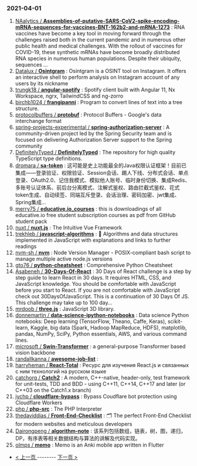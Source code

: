### 2021-04-01 
1. [
        NAalytics /
**Assemblies-of-putative-SARS-CoV2-spike-encoding-mRNA-sequences-for-vaccines-BNT-162b2-and-mRNA-1273**](https://github.com/NAalytics/Assemblies-of-putative-SARS-CoV2-spike-encoding-mRNA-sequences-for-vaccines-BNT-162b2-and-mRNA-1273) : RNA vaccines have become a key tool in moving forward through the challenges raised both in the current pandemic and in numerous other public health and medical challenges. With the rollout of vaccines for COVID-19, these synthetic mRNAs have become broadly distributed RNA species in numerous human populations. Despite their ubiquity, sequences …
1. [
        Datalux /
**Osintgram**](https://github.com/Datalux/Osintgram) : Osintgram is a OSINT tool on Instagram. It offers an interactive shell to perform analysis on Instagram account of any users by its nickname
1. [
        trungk18 /
**angular-spotify**](https://github.com/trungk18/angular-spotify) : Spotify client built with Angular 11, Nx Workspace, ngrx, TailwindCSS and ng-zorro
1. [
        birchb1024 /
**frangipanni**](https://github.com/birchb1024/frangipanni) : Program to convert lines of text into a tree structure.
1. [
        protocolbuffers /
**protobuf**](https://github.com/protocolbuffers/protobuf) : Protocol Buffers - Google's data interchange format
1. [
        spring-projects-experimental /
**spring-authorization-server**](https://github.com/spring-projects-experimental/spring-authorization-server) : A community-driven project led by the Spring Security team and is focused on delivering Authorization Server support to the Spring community
1. [
        DefinitelyTyped /
**DefinitelyTyped**](https://github.com/DefinitelyTyped/DefinitelyTyped) : The repository for high quality TypeScript type definitions.
1. [
        dromara /
**sa-token**](https://github.com/dromara/sa-token) : 这可能是史上功能最全的Java权限认证框架！目前已集成——登录验证、权限验证、Session会话、踢人下线、分布式会话、单点登录、OAuth2.0、记住我模式、模拟他人账号、临时身份切换、集成Redis、多账号认证体系、前后台分离模式、注解式鉴权、路由拦截式鉴权、花式token生成、自动续签、同端互斥登录、会话治理、密码加密、jwt集成、Spring集成...
1. [
        merry75 /
**educative.io_courses**](https://github.com/merry75/educative.io_courses) : this is downloadings of all educative.io free student subscription courses as pdf from GitHub student pack
1. [
        nuxt /
**nuxt.js**](https://github.com/nuxt/nuxt.js) : The Intuitive Vue Framework
1. [
        trekhleb /
**javascript-algorithms**](https://github.com/trekhleb/javascript-algorithms) : 📝 Algorithms and data structures implemented in JavaScript with explanations and links to further readings
1. [
        nvm-sh /
**nvm**](https://github.com/nvm-sh/nvm) : Node Version Manager - POSIX-compliant bash script to manage multiple active node.js versions
1. [
        gto76 /
**python-cheatsheet**](https://github.com/gto76/python-cheatsheet) : Comprehensive Python Cheatsheet
1. [
        Asabeneh /
**30-Days-Of-React**](https://github.com/Asabeneh/30-Days-Of-React) : 30 Days of React challenge is a step by step guide to learn React in 30 days. It requires HTML, CSS, and JavaScript knowledge. You should be comfortable with JavaScript before you start to React. If you are not comfortable with JavaScript check out 30DaysOfJavaScript. This is a continuation of 30 Days Of JS. This challenge may take up to 100 day…
1. [
        mrdoob /
**three.js**](https://github.com/mrdoob/three.js) : JavaScript 3D library.
1. [
        donnemartin /
**data-science-ipython-notebooks**](https://github.com/donnemartin/data-science-ipython-notebooks) : Data science Python notebooks: Deep learning (TensorFlow, Theano, Caffe, Keras), scikit-learn, Kaggle, big data (Spark, Hadoop MapReduce, HDFS), matplotlib, pandas, NumPy, SciPy, Python essentials, AWS, and various command lines.
1. [
        microsoft /
**Swin-Transformer**](https://github.com/microsoft/Swin-Transformer) : a general-purpose Transformer based vision backbone
1. [
        randallkanna /
**awesome-job-list**](https://github.com/randallkanna/awesome-job-list) : 
1. [
        harryheman /
**React-Total**](https://github.com/harryheman/React-Total) : Ресурс для изучения React.js и связанных с ним технологий на русском языке
1. [
        catchorg /
**Catch2**](https://github.com/catchorg/Catch2) : A modern, C++-native, header-only, test framework for unit-tests, TDD and BDD - using C++11, C++14, C++17 and later (or C++03 on the Catch1.x branch)
1. [
        jychp /
**cloudflare-bypass**](https://github.com/jychp/cloudflare-bypass) : Bypass Coudflare bot protection using Cloudflare Workers
1. [
        php /
**php-src**](https://github.com/php/php-src) : The PHP Interpreter
1. [
        thedaviddias /
**Front-End-Checklist**](https://github.com/thedaviddias/Front-End-Checklist) : 🗂 The perfect Front-End Checklist for modern websites and meticulous developers
1. [
        Dairongpeng /
**algorithm-note**](https://github.com/Dairongpeng/algorithm-note) : 该系列包括数组，链表，树，图，递归，DP，有序表等相关数据结构与算法的讲解及代码实现。
1. [
        olmps /
**memo**](https://github.com/olmps/memo) : Memo is an Anki mobile app written in Flutter 

- [ < 上一页 ](https://github.com/able8/github-trending-daily-record/blob/master/2021-03-31.md) -------- [ 下一页 > ](https://github.com/able8/github-trending-daily-record/blob/master/2021-04-02.md)